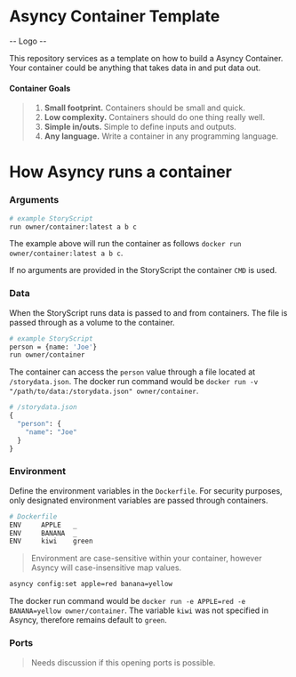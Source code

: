 # Asyncy Container Template

-- Logo --

This repository services as a template on how to build a Asyncy Container.
Your container could be anything that takes data in and put data out.

#### Container Goals
> 1. **Small footprint.** Containers should be small and quick.
> 2. **Low complexity.** Containers should do one thing really well.
> 3. **Simple in/outs.** Simple to define inputs and outputs.
> 4. **Any language.** Write a container in any programming language.


# How Asyncy runs a container

### Arguments

```sh
# example StoryScript
run owner/container:latest a b c
```

The example above will run the container as follows `docker run owner/container:latest a b c`.

If no arguments are provided in the StoryScript the container `CMD` is used.

### Data

When the StoryScript runs data is passed to and from containers. The file is passed through as a volume to the container.

```sh
# example StoryScript
person = {name: 'Joe'}
run owner/container
```

The container can access the `person` value through a file located at `/storydata.json`.
The docker run command would be `docker run -v "/path/to/data:/storydata.json" owner/container`.

```py
# /storydata.json
{
  "person": {
    "name": "Joe"
  }
}
```

### Environment

Define the environment variables in the `Dockerfile`.
For security purposes, only designated environment variables are passed through containers.

```sh
# Dockerfile
ENV     APPLE   _
ENV     BANANA  _
ENV     kiwi    green
```
> Environment are case-sensitive within your container, however Asyncy will case-insensitive map values.

```sh
asyncy config:set apple=red banana=yellow
```

The docker run command would be `docker run -e APPLE=red -e BANANA=yellow owner/container`.
The variable `kiwi` was not specified in Asyncy, therefore remains default to `green`.


### Ports
> Needs discussion if this opening ports is possible.
